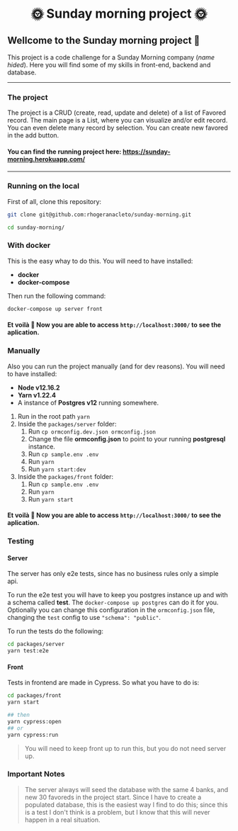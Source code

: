 <div align="center">
  <h1>🌞 Sunday morning project 🌞</h1>
</div>

## Wellcome to the Sunday morning project 🌈

This project is a code challenge for a Sunday Morning company (_name hided_). Here you will find some of my skills in front-end, backend and database.

---

### The project

The project is a CRUD (create, read, update and delete) of a list of Favored record.
The main page is a List, where you can visualize and/or edit record. You can even delete many record by selection. You can create new favored in the add button.

#### You can find the running project here: https://sunday-morning.herokuapp.com/

---

### Running on the local

First of all, clone this repository:

```sh
git clone git@github.com:rhogeranacleto/sunday-morning.git

cd sunday-morning/
```

### With docker

This is the easy whay to do this. You will need to have installed:

- **docker**
- **docker-compose**

Then run the following command:

```sh
docker-compose up server front
```

#### Et voilà 🌈 Now you are able to access `http://localhost:3000/` to see the aplication.

### Manually

Also you can run the project manually (and for dev reasons). You will need to have installed:

- **Node v12.16.2**
- **Yarn v1.22.4**
- A instance of **Postgres v12** running somewhere.

1. Run in the root path `yarn`
1. Inside the `packages/server` folder:
   1. Run `cp ormconfig.dev.json ormconfig.json`
   1. Change the file **ormconfig.json** to point to your running **postgresql** instance.
   1. Run `cp sample.env .env`
   1. Run `yarn`
   1. Run `yarn start:dev`
1. Inside the `packages/front` folder:
   1. Run `cp sample.env .env`
   1. Run `yarn`
   1. Run `yarn start`

#### Et voilà 🌈 Now you are able to access `http://localhost:3000/` to see the aplication.

### Testing

#### Server

The server has only e2e tests, since has no business rules only a simple api.

To run the e2e test you will have to keep you postgres instance up and with a schema called **test**. The `docker-compose up postgres` can do it for you. Optionally you can change this configuration in the `ormconfig.json` file, changing the `test` config to use `"schema": "public"`.

To run the tests do the following:

```sh
cd packages/server
yarn test:e2e
```

#### Front

Tests in frontend are made in Cypress. So what you have to do is:

```sh
cd packages/front
yarn start

## then
yarn cypress:open
## or
yarn cypress:run
```

> You will need to keep front up to run this, but you do not need server up.

### Important Notes

> The server always will seed the database with the same 4 banks, and new 30 favoreds in the project start. Since I have to create a populated database, this is the easiest way I find to do this; since this is a test I don't think is a problem, but I know that this will never happen in a real situation.
